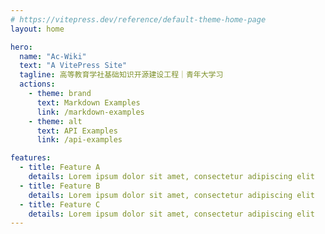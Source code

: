 ```yaml
---
# https://vitepress.dev/reference/default-theme-home-page
layout: home

hero:
  name: "Ac-Wiki"
  text: "A VitePress Site"
  tagline: 高等教育学社基础知识开源建设工程｜青年大学习
  actions:
    - theme: brand
      text: Markdown Examples
      link: /markdown-examples
    - theme: alt
      text: API Examples
      link: /api-examples

features:
  - title: Feature A
    details: Lorem ipsum dolor sit amet, consectetur adipiscing elit
  - title: Feature B
    details: Lorem ipsum dolor sit amet, consectetur adipiscing elit
  - title: Feature C
    details: Lorem ipsum dolor sit amet, consectetur adipiscing elit
---
```


